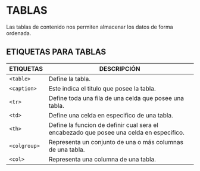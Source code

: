 # TABLAS
Las tablas de contenido nos permiten almacenar los datos de forma ordenada.

## ETIQUETAS PARA TABLAS

<div align="center">

| ETIQUETAS |	DESCRIPCIÓN |
|---|---|
| `<table>` |	Define la tabla. |
| `<caption>` |	Este indica el titulo que posee la tabla. |
| `<tr>` | 	Define toda una fila de una celda que posee una tabla. |
| `<td>` |	Define una celda en especifico de una tabla. |
| `<th>` |	Define la funcion de definir cual sera el encabezado que posee una celda en especifico. |
| `<colgroup>` |	Representa un conjunto de una o más columnas de una tabla. |
| `<col>` |	Representa una columna de una tabla. |
</div>
<br>




























